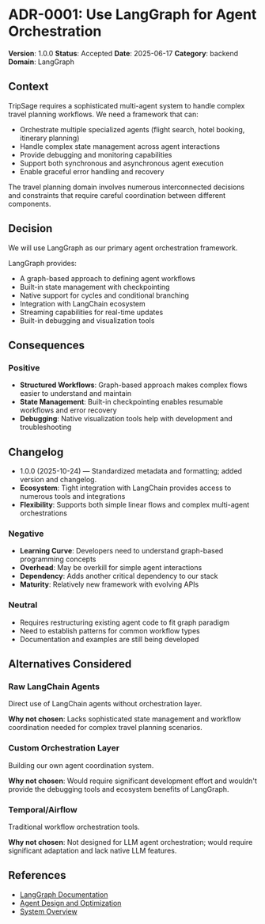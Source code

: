 # ADR-0001: Use LangGraph for Agent Orchestration

**Version**: 1.0.0
**Status**: Accepted
**Date**: 2025-06-17
**Category**: backend
**Domain**: LangGraph

## Context

TripSage requires a sophisticated multi-agent system to handle complex travel planning workflows. We need a framework that can:

- Orchestrate multiple specialized agents (flight search, hotel booking, itinerary planning)
- Handle complex state management across agent interactions
- Provide debugging and monitoring capabilities
- Support both synchronous and asynchronous agent execution
- Enable graceful error handling and recovery

The travel planning domain involves numerous interconnected decisions and constraints that require careful coordination between different components.

## Decision

We will use LangGraph as our primary agent orchestration framework.

LangGraph provides:

- A graph-based approach to defining agent workflows
- Built-in state management with checkpointing
- Native support for cycles and conditional branching
- Integration with LangChain ecosystem
- Streaming capabilities for real-time updates
- Built-in debugging and visualization tools

## Consequences

### Positive

- **Structured Workflows**: Graph-based approach makes complex flows easier to understand and maintain
- **State Management**: Built-in checkpointing enables resumable workflows and error recovery
- **Debugging**: Native visualization tools help with development and troubleshooting

## Changelog

- 1.0.0 (2025-10-24) — Standardized metadata and formatting; added version and changelog.
- **Ecosystem**: Tight integration with LangChain provides access to numerous tools and integrations
- **Flexibility**: Supports both simple linear flows and complex multi-agent orchestrations

### Negative

- **Learning Curve**: Developers need to understand graph-based programming concepts
- **Overhead**: May be overkill for simple agent interactions
- **Dependency**: Adds another critical dependency to our stack
- **Maturity**: Relatively new framework with evolving APIs

### Neutral

- Requires restructuring existing agent code to fit graph paradigm
- Need to establish patterns for common workflow types
- Documentation and examples are still being developed

## Alternatives Considered

### Raw LangChain Agents

Direct use of LangChain agents without orchestration layer.

**Why not chosen**: Lacks sophisticated state management and workflow coordination needed for complex travel planning scenarios.

### Custom Orchestration Layer

Building our own agent coordination system.

**Why not chosen**: Would require significant development effort and wouldn't provide the debugging tools and ecosystem benefits of LangGraph.

### Temporal/Airflow

Traditional workflow orchestration tools.

**Why not chosen**: Not designed for LLM agent orchestration; would require significant adaptation and lack native LLM features.

## References

- [LangGraph Documentation](https://langchain-ai.github.io/langgraph/)
- [Agent Design and Optimization](../03_ARCHITECTURE/AGENT_DESIGN_AND_OPTIMIZATION.md)
- [System Overview](../03_ARCHITECTURE/SYSTEM_OVERVIEW.md)
